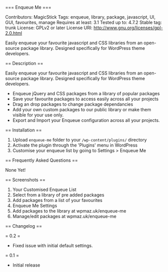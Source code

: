 === Enqueue Me ===

Contributors: MagicStick
Tags: enqueue, library, package, javascript, UI, GUI, favourites, manage
Requires at least: 3.1
Tested up to: 4.7.2
Stable tag: trunk
License: GPLv2 or later
License URI: http://www.gnu.org/licenses/gpl-2.0.html

Easily enqueue your favourite javascript and CSS libraries from an open-source package library. Designed specifically for WordPress theme developers.

== Description ==

Easily enqueue your favourite javascript and CSS libraries from an open-source package library. Designed specifically for WordPress theme developers.

*   Enqueue jQuery and CSS packages from a library of popular packages
*	Save your favourite packages to access easily across all your projects
*	Drag an drop packages to change package dependancies
*	Add your own custom packages to our public library or make them visible for your use only.
*	Export and Import your Enqueue configuration across all your projects.

== Installation ==

1. Upload `enqueue-me` folder to your `/wp-content/plugins/` directory
2. Activate the plugin through the 'Plugins' menu in WordPress
3. Customise your enqueue list by going to Settings > Enqueue Me

== Frequently Asked Questions ==

None Yet!

== Screenshots ==

1. Your Customised Enqueue List
2. Select from a library of pre added packages
3. Add packages from a list of your favourites
4. Enqueue Me Settings
5. Add packages to the library at wpmaz.uk/enqueue-me
6. Manage/edit packages at wpmaz.uk/enqueue-me

== Changelog ==

= 0.2 =
* Fixed issue with initial default settings.

= 0.1 =
*  Initial release

